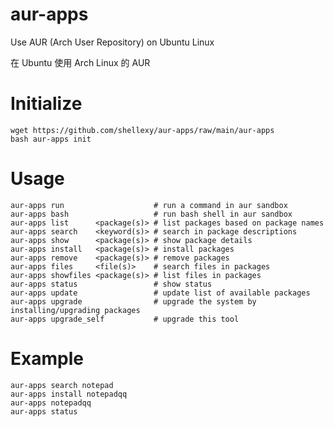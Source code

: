 # aur-apps

Use AUR (Arch User Repository) on Ubuntu Linux

在 Ubuntu 使用 Arch Linux 的 AUR

# Initialize

    wget https://github.com/shellexy/aur-apps/raw/main/aur-apps
    bash aur-apps init

# Usage

    aur-apps run                    # run a command in aur sandbox
    aur-apps bash                   # run bash shell in aur sandbox
    aur-apps list      <package(s)> # list packages based on package names
    aur-apps search    <keyword(s)> # search in package descriptions
    aur-apps show      <package(s)> # show package details
    aur-apps install   <package(s)> # install packages
    aur-apps remove    <package(s)> # remove packages
    aur-apps files     <file(s)>    # search files in packages
    aur-apps showfiles <package(s)> # list files in packages
    aur-apps status                 # show status
    aur-apps update                 # update list of available packages
    aur-apps upgrade                # upgrade the system by installing/upgrading packages
    aur-apps upgrade_self           # upgrade this tool


# Example

    aur-apps search notepad
    aur-apps install notepadqq
    aur-apps notepadqq
    aur-apps status
